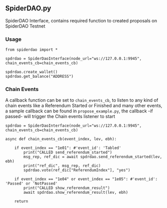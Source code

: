 ## SpiderDAO.py 

SpiderDAO Interface, contains required function to created proposals on SpiderDAO Testnet

### Usage
	from spiderdao import *

	spdrdao = SpiderDaoInterface(node_url="ws://127.0.0.1:9945", chain_events_cb=chain_events_cb)

	spdrdao.create_wallet()
	spdrdao.get_balance("ADDRESS")


### Chain Events
A callback function can be set to `chain_events_cb`, to listen to any kind of chain events like a Referendum Started or Finished and many other events, a sample callback can be found in `propose_example.py`, the callback -if passed- will trigger the Chain events listener to start

	spdrdao = SpiderDaoInterface(node_url="ws://127.0.0.1:9945", chain_events_cb=chain_events_cb)

	async def chain_events_cb(event_index, lev, ebh):

		if event_index == "1e01": #'event_id': 'Tabled'
			print("CALLED send_referendum_started")
			msg_rep, ref_dic = await spdrdao.send_referendum_started(lev, ebh)
			print("ref_dic", msg_rep, ref_dic)
			spdrdao.vote(ref_dic["ReferendumIndex"], "yes")
		
		if event_index == "1e04" or event_index == "1e05": #'event_id': 'Passed' or 'NotPassed'
			print("CALLED show_referendum_result")
			await spdrdao.show_referendum_result(lev, ebh)
			
		return

